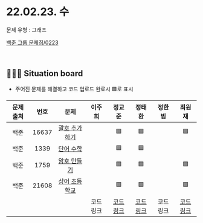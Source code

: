 # 22.02.23. 수
문제 유형 : 그래프 
</br>

[백준 그룹 문제집/0223](https://www.acmicpc.net/group/workbook/view/13701/42157)

</br>

## 🧑🏽‍💻 Situation board
- 주어진 문제를 해결하고 코드 업로드 완료시 🟩로 표시

| 문제 출처   | 번호       | 문제      | 이주희  | 정교준  | 정태환  | 정한빔 | 최원재  |
| :--------: | :--------: | :--------: | :--------: | :-------: | :-------: | :-------: |  :-------: |
| 백준        | 16637      |[괄호 추가하기](https://www.acmicpc.net/problem/16637)  |       |  🟩       |  🟩     |       |   🟩     |
| 백준        | 1339      |[단어 수학](https://www.acmicpc.net/problem/1339)        |      |  🟩       |   🟩     |       |      |
| 백준        | 1759      |[암호 만들기](https://www.acmicpc.net/problem/1759) |       |  🟩       |    🟩    |      |   🟩    |
| 백준        | 21608      |[상어 초등학교](https://www.acmicpc.net/problem/21608) |       |  🟩       |    🟩    |      |   🟩    |
|             |           |           |  코드링크 | [코드링크](https://github.com/daejeon5-algostudy/AlgorithmStudy/tree/main/%EC%8A%A4%ED%84%B0%EB%94%94/0223/%EC%A0%95%EA%B5%90%EC%A4%80)  | [코드링크](https://github.com/daejeon5-algostudy/AlgorithmStudy/tree/main/%EC%8A%A4%ED%84%B0%EB%94%94/0223/%EC%A0%95%ED%83%9C%ED%99%98)  | 코드링크  | [코드링크](https://github.com/daejeon5-algostudy/AlgorithmStudy/tree/main/%EC%8A%A4%ED%84%B0%EB%94%94/0223/%EC%B5%9C%EC%9B%90%EC%9E%AC)  |
